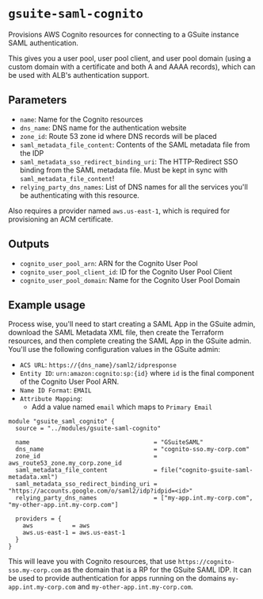 # `gsuite-saml-cognito`

Provisions AWS Cognito resources for connecting to a GSuite instance SAML
authentication.

This gives you a user pool, user pool client, and user pool domain (using a
custom domain with a certificate and both A and AAAA records), which can be
used with ALB's authentication support.

## Parameters

- `name`: Name for the Cognito resources
- `dns_name`: DNS name for the authentication website
- `zone_id`: Route 53 zone id where DNS records will be placed
- `saml_metadata_file_content`: Contents of the SAML metadata file from the IDP
- `saml_metadata_sso_redirect_binding_uri`: The HTTP-Redirect SSO binding from
  the SAML metadata file. Must be kept in sync with
  `saml_metadata_file_content`!
- `relying_party_dns_names`: List of DNS names for all the services you'll be
  authenticating with this resource.

Also requires a provider named `aws.us-east-1`, which is required for
provisioning an ACM certificate.

## Outputs

- `cognito_user_pool_arn`: ARN for the Cognito User Pool
- `cognito_user_pool_client_id`: ID for the Cognito User Pool Client
- `cognito_user_pool_domain`: Name for the Cognito User Pool Domain

## Example usage

Process wise, you'll need to start creating a SAML App in the GSuite admin,
download the SAML Metadata XML file, then create the Terraform resources, and
then complete creating the SAML App in the GSuite admin. You'll use the
following configuration values in the GSuite admin:

- `ACS URL`: `https://{dns_name}/saml2/idpresponse`
- `Entity ID`: `urn:amazon:cognito:sp:{id}` where `id` is the final component
  of the Cognito User Pool ARN.
- `Name ID Format`: `EMAIL`
- `Attribute Mapping`:
  - Add a value named `email` which maps to `Primary Email`

```hcl
module "gsuite_saml_cognito" {
  source = "../modules/gsuite-saml-cognito"

  name                                   = "GSuiteSAML"
  dns_name                               = "cognito-sso.my-corp.com"
  zone_id                                = aws_route53_zone.my_corp.zone_id
  saml_metadata_file_content             = file("cognito-gsuite-saml-metadata.xml")
  saml_metadata_sso_redirect_binding_uri = "https://accounts.google.com/o/saml2/idp?idpid=<id>"
  relying_party_dns_names                = ["my-app.int.my-corp.com", "my-other-app.int.my-corp.com"]

  providers = {
    aws           = aws
    aws.us-east-1 = aws.us-east-1
  }
}
```

This will leave you with Cognito resources, that use
`https://cognito-sso.my-corp.com` as the domain that is a RP for the GSuite
SAML IDP. It can be used to provide authentication for apps running on the
domains `my-app.int.my-corp.com` and `my-other-app.int.my-corp.com`.
